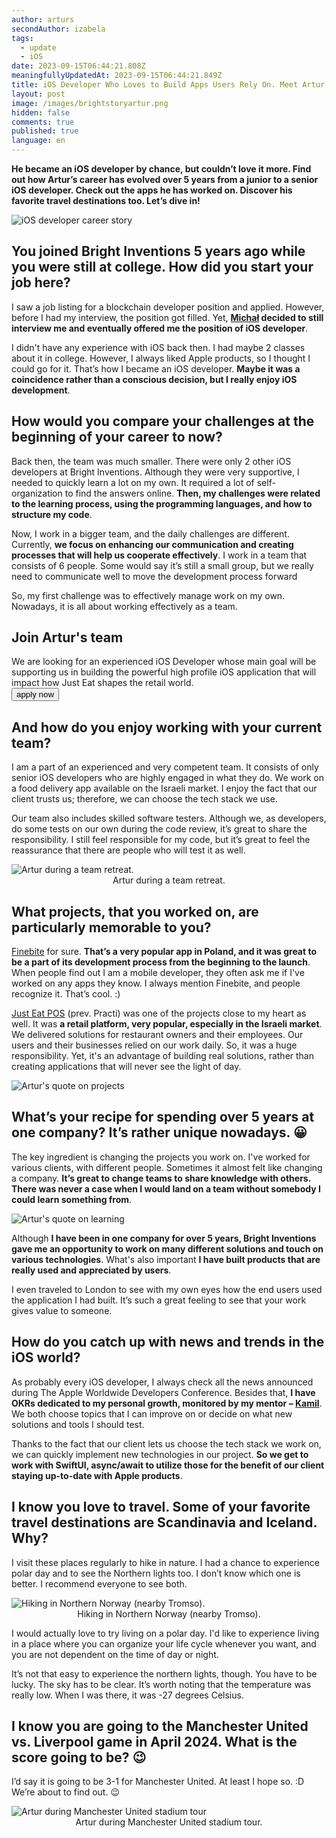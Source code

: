 ```yaml
---
author: arturs
secondAuthor: izabela
tags:
  - update
  - iOS
date: 2023-09-15T06:44:21.808Z
meaningfullyUpdatedAt: 2023-09-15T06:44:21.849Z
title: iOS Developer Who Loves to Build Apps Users Rely On. Meet Artur
layout: post
image: /images/brightstoryartur.png
hidden: false
comments: true
published: true
language: en
---
```

**He became an iOS developer by chance, but couldn’t love it more. Find out how Artur’s career has evolved over 5 years from a junior to a senior iOS developer. Check out the apps he has worked on. Discover his favorite travel destinations too. Let’s dive in!**

<div class="image"><img src="/images/brightstoryarturphotos.png" alt="iOS developer career story" title="iOS developer career story"  /> </div>

## You joined Bright Inventions 5 years ago while you were still at college. How did you start your job here?

I saw a job listing for a blockchain developer position and applied. However, before I had my interview, the position got filled. Yet, **[Michał](/about-us/michal/) decided to still interview me and eventually offered me the position of iOS developer**.

I didn't have any experience with iOS back then. I had maybe 2 classes about it in college. However, I always liked Apple products, so I thought I could go for it. That’s how I became an iOS developer. **Maybe it was a coincidence rather than a conscious decision, but I really enjoy iOS development**.

## How would you compare your challenges at the beginning of your career to now?

Back then, the team was much smaller. There were only 2 other iOS developers at Bright Inventions. Although they were very supportive, I needed to quickly learn a lot on my own. It required a lot of self-organization to find the answers online. **Then, my challenges were related to the learning process, using the programming languages, and how to structure my code**.

Now, I work in a bigger team, and the daily challenges are different. Currently, **we focus on enhancing our communication and creating processes that will help us cooperate effectively**. I work in a team that consists of 6 people. Some would say it’s still a small group, but we really need to communicate well to move the development process forward

So, my first challenge was to effectively manage work on my own. Nowadays, it is all about working effectively as a team.

<div class='block-button'><h2>Join Artur's team</h2><div>We are looking for an experienced iOS Developer whose main goal will be supporting us in building the powerful high profile iOS application that will impact how Just Eat shapes the retail world.</div><a href="/jobs/senior-ios-developer/"><button>apply now</button></a></div>

## And how do you enjoy working with your current team?

I am a part of an experienced and very competent team. It consists of only senior iOS developers who are highly engaged in what they do. We work on a food delivery app available on the Israeli market. I enjoy the fact that our client trusts us; therefore, we can choose the tech stack we use. 

Our team also includes skilled software testers. Although we, as developers, do some tests on our own during the code review, it’s great to share the responsibility. I still feel responsible for my code, but it’s great to feel the reassurance that there are people who will test it as well.

<div class="image"><img src="/images/brightstory_team_szymek.png" alt="Artur during a team retreat." title="Artur during a team retreat."  /> </div>

<center>Artur during a team retreat.</center>

## What projects, that you worked on, are particularly memorable to you?

[Finebite](/projects/everytap/) for sure. **That’s a very popular app in Poland, and it was great to be a part of its development process from the beginning to the launch**. When people find out I am a mobile developer, they often ask me if I've worked on any apps they know. I always mention Finebite, and people recognize it. That’s cool. :)

[Just Eat POS](/projects/system-for-restaurants-mobile/) (prev. Practi) was one of the projects close to my heart as well. It was **a retail platform, very popular, especially in the Israeli market**. We delivered solutions for restaurant owners and their employees. Our users and their businesses relied on our work daily. So, it was a huge responsibility. Yet, it's an advantage of building real solutions, rather than creating applications that will never see the light of day.

<div class="image"><img src="/images/artur_quote_real_products.png" alt="Artur's quote on projects" title="Artur's quote on projects"  /> </div>

## What’s your recipe for spending over 5 years at one company? It’s rather unique nowadays. 😀

The key ingredient is changing the projects you work on. I've worked for various clients, with different people. Sometimes it almost felt like changing a company. **It’s great to change teams to share knowledge with others. There was never a case when I would land on a team without somebody I could learn something from**. 

<div class="image"><img src="/images/artur_quote_learning.png" alt="Artur's quote on learning" title="Artur's quote on learning"  /> </div>

Although **I have been in one company for over 5 years, Bright Inventions gave me an opportunity to work on many different solutions and touch on various technologies**. What's also important **I have built products that are really used and appreciated by users**.

I even traveled to London to see with my own eyes how the end users used the application I had built. It’s such a great feeling to see that your work gives value to someone.

## How do you catch up with news and trends in the iOS world?

As probably every iOS developer, I always check all the news announced during The Apple Worldwide Developers Conference. Besides that, **I have OKRs dedicated to my personal growth, monitored by my mentor – [Kamil](/about-us/kamil-b/)**. We both choose topics that I can improve on or decide on what new solutions and tools I should test. 

Thanks to the fact that our client lets us choose the tech stack we work on, we can quickly implement new technologies in our project. **So we get to work with SwiftUI, async/await to utilize those for the benefit of our client staying up-to-date with Apple products**.

## I know you love to travel. Some of your favorite travel destinations are Scandinavia and Iceland. Why?

I visit these places regularly to hike in nature. I had a chance to experience polar day and to see the Northern lights too. I don’t know which one is better. I recommend everyone to see both.

<div class="image"><img src="/images/artur_passion_travel.png" alt="Hiking in Northern Norway (nearby Tromso)." title="Hiking in Northern Norway (nearby Tromso)."  /> </div>

<center>Hiking in Northern Norway (nearby Tromso).</center>

I would actually love to try living on a polar day. I'd like to experience living in a place where you can organize your life cycle whenever you want, and you are not dependent on the time of day or night.

It’s not that easy to experience the northern lights, though. You have to be lucky. The sky has to be clear. It’s worth noting that the temperature was really low. When I was there, it was -27 degrees Celsius.

## I know you are going to the Manchester United vs. Liverpool game in April 2024. What is the score going to be? 😉

I’d say it is going to be 3-1 for Manchester United. At least I hope so. :D We’re about to find out. 😉

<div class="image"><img src="/images/artur_football.png" alt="Artur during Manchester United stadium tour" title="Artur during Manchester United stadium tour"  /> </div>

<center>Artur during Manchester United stadium tour.</center>